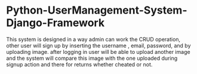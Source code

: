 # Python-UserManagement-System-Django-Framework
This system is designed in a way admin can work the CRUD operation, other user will sign up by inserting the username , email, password, and by uploading image. after logging in user will be able to  upload another image and the system will compare this image with the one uploaded during signup action and there for returns whether cheated or not.
